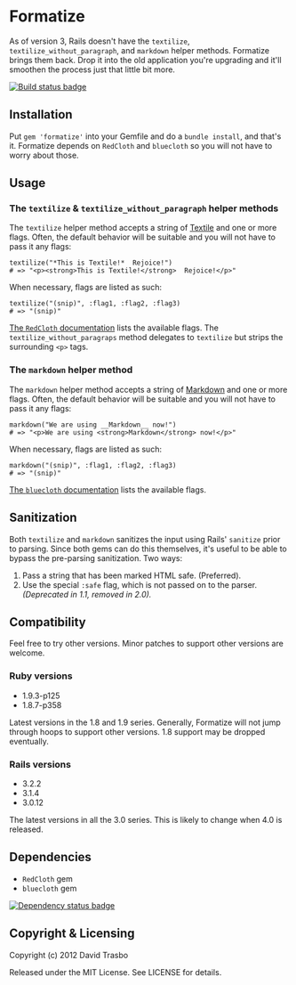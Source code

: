 Formatize
=========

As of version 3, Rails doesn't have the `textilize`,
`textilize_without_paragraph`, and `markdown` helper methods. Formatize brings
them back. Drop it into the old application you're upgrading and it'll smoothen
the process just that little bit more.

[![Build status badge](https://secure.travis-ci.org/dtrasbo/formatize.png)](http://travis-ci.org/dtrasbo/formatize)

Installation
------------

Put `gem 'formatize'` into your Gemfile and do a `bundle install`, and that's
it. Formatize depends on `RedCloth` and `bluecloth` so you will not have to
worry about those.

Usage
-----

### The `textilize` & `textilize_without_paragraph` helper methods

The `textilize` helper method accepts a string of
[Textile](http://redcloth.org/textile) and one or more flags. Often, the
default behavior will be suitable and you will not have to pass it any flags:

    textilize("*This is Textile!*  Rejoice!")
    # => "<p><strong>This is Textile!</strong>  Rejoice!</p>"

When necessary, flags are listed as such:

    textilize("(snip)", :flag1, :flag2, :flag3)
    # => "(snip)"

[The `RedCloth` documentation](http://redcloth.rubyforge.org/classes/RedCloth/TextileDoc.html)
lists the available flags. The `textilize_without_paragraps` method
delegates to `textilize` but strips the surrounding `<p>` tags.

### The `markdown` helper method

The `markdown` helper method accepts a string of
[Markdown](http://daringfireball.net/projects/markdown/) and one or more
flags. Often, the default behavior will be suitable and you will not have
to pass it any flags:

    markdown("We are using __Markdown__ now!")
    # => "<p>We are using <strong>Markdown</strong> now!</p>"

When necessary, flags are listed as such:

    markdown("(snip)", :flag1, :flag2, :flag3)
    # => "(snip)"

[The `bluecloth` documentation](http://rubydoc.info/gems/bluecloth/BlueCloth)
lists the available flags.

Sanitization
------------

Both `textilize` and `markdown` sanitizes the input using Rails'
`sanitize` prior to parsing. Since both gems can do this themselves,
it's useful to be able to bypass the pre-parsing sanitization. Two ways:

1. Pass a string that has been marked HTML safe. (Preferred).
2. Use the special `:safe` flag, which is not passed on to the parser.
   _(Deprecated in 1.1, removed in 2.0)._ 

Compatibility
-------------

Feel free to try other versions. Minor patches to support other versions
are welcome.

### Ruby versions
* 1.9.3-p125
* 1.8.7-p358

Latest versions in the 1.8 and 1.9 series. Generally, Formatize will not
jump through hoops to support other versions. 1.8 support may be dropped
eventually.

### Rails versions
* 3.2.2
* 3.1.4
* 3.0.12

The latest versions in all the 3.0 series. This is likely to change when
4.0 is released.

Dependencies
------------

* `RedCloth` gem
* `bluecloth` gem

[![Dependency status badge](https://gemnasium.com/dtrasbo/formatize.png)](https://gemnasium.com/dtrasbo/formatize)

Copyright & Licensing
---------------------

Copyright (c) 2012 David Trasbo

Released under the MIT License. See LICENSE for details.

